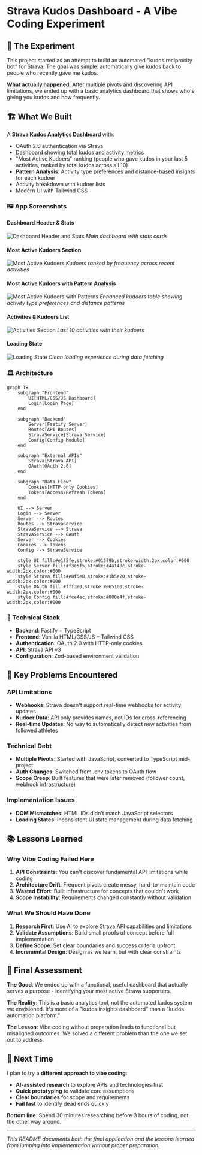 # Strava Kudos Dashboard - A Vibe Coding Experiment

## 🚀 The Experiment

This project started as an attempt to build an automated "kudos reciprocity bot" for Strava. The goal was simple: automatically give kudos back to people who recently gave me kudos.

**What actually happened**: After multiple pivots and discovering API limitations, we ended up with a basic analytics dashboard that shows who's giving you kudos and how frequently.

## 🏗️ What We Built

A **Strava Kudos Analytics Dashboard** with:
- OAuth 2.0 authentication via Strava
- Dashboard showing total kudos and activity metrics
- "Most Active Kudoers" ranking (people who gave kudos in your last 5 activities, ranked by total kudos across all 10)
- **Pattern Analysis**: Activity type preferences and distance-based insights for each kudoer
- Activity breakdown with kudoer lists
- Modern UI with Tailwind CSS

### 🖼️ App Screenshots

#### Dashboard Header & Stats
![Dashboard Header and Stats](docs/header.jpg)
*Main dashboard with stats cards*

#### Most Active Kudoers Section
![Most Active Kudoers](docs/most-active.jpg)
*Kudoers ranked by frequency across recent activities*

#### Most Active Kudoers with Pattern Analysis
![Most Active Kudoers with Patterns](docs/most-active-patterns.jpg)
*Enhanced kudoers table showing activity type preferences and distance patterns*

#### Activities & Kudoers List
![Activities Section](docs/activities.jpg)
*Last 10 activities with their kudoers*

#### Loading State
![Loading State](docs/loading-state.jpg)
*Clean loading experience during data fetching*

### 🏛️ Architecture

```mermaid
graph TB
    subgraph "Frontend"
        UI[HTML/CSS/JS Dashboard]
        Login[Login Page]
    end
    
    subgraph "Backend"
        Server[Fastify Server]
        Routes[API Routes]
        StravaService[Strava Service]
        Config[Config Module]
    end
    
    subgraph "External APIs"
        Strava[Strava API]
        OAuth[OAuth 2.0]
    end
    
    subgraph "Data Flow"
        Cookies[HTTP-only Cookies]
        Tokens[Access/Refresh Tokens]
    end
    
    UI --> Server
    Login --> Server
    Server --> Routes
    Routes --> StravaService
    StravaService --> Strava
    StravaService --> OAuth
    Server --> Cookies
    Cookies --> Tokens
    Config --> StravaService
    
    style UI fill:#e1f5fe,stroke:#01579b,stroke-width:2px,color:#000
    style Server fill:#f3e5f5,stroke:#4a148c,stroke-width:2px,color:#000
    style Strava fill:#e8f5e8,stroke:#1b5e20,stroke-width:2px,color:#000
    style OAuth fill:#fff3e0,stroke:#e65100,stroke-width:2px,color:#000
    style Config fill:#fce4ec,stroke:#880e4f,stroke-width:2px,color:#000
```

### 🔧 Technical Stack

- **Backend**: Fastify + TypeScript
- **Frontend**: Vanilla HTML/CSS/JS + Tailwind CSS
- **Authentication**: OAuth 2.0 with HTTP-only cookies
- **API**: Strava API v3
- **Configuration**: Zod-based environment validation

## 🚨 Key Problems Encountered

### API Limitations
- **Webhooks**: Strava doesn't support real-time webhooks for activity updates
- **Kudoer Data**: API only provides names, not IDs for cross-referencing
- **Real-time Updates**: No way to automatically detect new activities from followed athletes

### Technical Debt
- **Multiple Pivots**: Started with JavaScript, converted to TypeScript mid-project
- **Auth Changes**: Switched from .env tokens to OAuth flow
- **Scope Creep**: Built features that were later removed (follower count, webhook infrastructure)

### Implementation Issues
- **DOM Mismatches**: HTML IDs didn't match JavaScript selectors
- **Loading States**: Inconsistent UI state management during data fetching

## 📚 Lessons Learned

### Why Vibe Coding Failed Here

1. **API Constraints**: You can't discover fundamental API limitations while coding
2. **Architecture Drift**: Frequent pivots create messy, hard-to-maintain code
3. **Wasted Effort**: Built infrastructure for concepts that couldn't work
4. **Scope Instability**: Requirements changed constantly without validation

### What We Should Have Done

1. **Research First**: Use AI to explore Strava API capabilities and limitations
2. **Validate Assumptions**: Build small proofs of concept before full implementation
3. **Define Scope**: Set clear boundaries and success criteria upfront
4. **Incremental Design**: Design as we learn, but with clear constraints

## 🎯 Final Assessment

**The Good**: We ended up with a functional, useful dashboard that actually serves a purpose - identifying your most active Strava supporters.

**The Reality**: This is a basic analytics tool, not the automated kudos system we envisioned. It's more of a "kudos insights dashboard" than a "kudos automation platform."

**The Lesson**: Vibe coding without preparation leads to functional but misaligned outcomes. We solved a different problem than the one we set out to address.

## 🔮 Next Time

I plan to try a **different approach to vibe coding**:
- **AI-assisted research** to explore APIs and technologies first
- **Quick prototyping** to validate core assumptions
- **Clear boundaries** for scope and requirements
- **Fail fast** to identify dead ends quickly

**Bottom line**: Spend 30 minutes researching before 3 hours of coding, not the other way around.

---

*This README documents both the final application and the lessons learned from jumping into implementation without proper preparation.*
